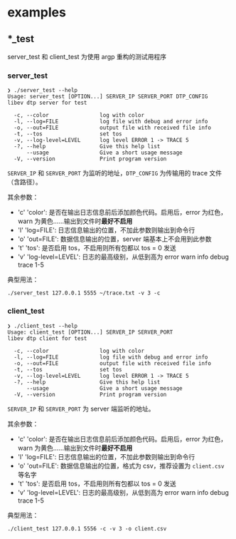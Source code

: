 # examples

## *_test

server_test 和 client_test 为使用 argp 重构的测试用程序

### server_test

```shell
❯ ./server_test --help
Usage: server_test [OPTION...] SERVER_IP SERVER_PORT DTP_CONFIG
libev dtp server for test

  -c, --color                log with color
  -l, --log=FILE             log file with debug and error info
  -o, --out=FILE             output file with received file info
  -t, --tos                  set tos
  -v, --log-level=LEVEL      log level ERROR 1 -> TRACE 5
  -?, --help                 Give this help list
      --usage                Give a short usage message
  -V, --version              Print program version
```

`SERVER_IP` 和 `SERVER_PORT` 为监听的地址，`DTP_CONFIG` 为传输用的 trace 文件（含路径）。

其余参数：
- 'c' 'color': 是否在输出日志信息前后添加颜色代码。启用后，error 为红色，warn 为黄色……输出到文件时**最好不启用**
- 'l' 'log=FILE': 日志信息输出的位置，不加此参数则输出到命令行
- 'o' 'out=FILE': 数据信息输出的位置，server 端基本上不会用到此参数
- 't' 'tos': 是否启用 tos，不启用则所有包都以 tos = 0 发送
- 'v' 'log-level=LEVEL': 日志的最高级别，从低到高为 error warn info debug trace 1-5

典型用法：
```shell
./server_test 127.0.0.1 5555 ~/trace.txt -v 3 -c
```

### client_test

```shell
❯ ./client_test --help
Usage: client_test [OPTION...] SERVER_IP SERVER_PORT
libev dtp client for test

  -c, --color                log with color
  -l, --log=FILE             log file with debug and error info
  -o, --out=FILE             output file with received file info
  -t, --tos                  set tos
  -v, --log-level=LEVEL      log level ERROR 1 -> TRACE 5
  -?, --help                 Give this help list
      --usage                Give a short usage message
  -V, --version              Print program version
```

`SERVER_IP` 和 `SERVER_PORT` 为 server 端监听的地址。

其余参数：
- 'c' 'color': 是否在输出日志信息前后添加颜色代码。启用后，error 为红色，warn 为黄色……输出到文件时**最好不启用**
- 'l' 'log=FILE': 日志信息输出的位置，不加此参数则输出到命令行
- 'o' 'out=FILE': 数据信息输出的位置，格式为 csv，推荐设置为 `client.csv` 等名字
- 't' 'tos': 是否启用 tos，不启用则所有包都以 tos = 0 发送
- 'v' 'log-level=LEVEL': 日志的最高级别，从低到高为 error warn info debug trace 1-5

典型用法：
```shell
./client_test 127.0.0.1 5556 -c -v 3 -o client.csv
```